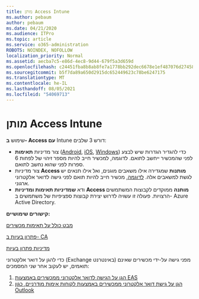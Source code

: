 ```yaml
---
title: מותן Access Intune
ms.author: pebaum
author: pebaum
ms.date: 04/21/2020
ms.audience: ITPro
ms.topic: article
ms.service: o365-administration
ROBOTS: NOINDEX, NOFOLLOW
localization_priority: Normal
ms.assetid: aecba7c5-e86d-4ec8-9d44-679f5a3d659d
ms.openlocfilehash: c24451fba8b8ab8fe7a1778bb292dec6678e1ef487076d27458c9aeb4963c683
ms.sourcegitcommit: b5f7da89a650d2915dc652449623c78be6247175
ms.translationtype: MT
ms.contentlocale: he-IL
ms.lasthandoff: 08/05/2021
ms.locfileid: "54069713"
---
```

# <a name="conditional-access-with-intune"></a>מותן Access Intune

שימוש  **ב- Access עם**  Intune דורש 3 שלבים:

- צור מדיניות **תאימות** ([Android](https://docs.microsoft.com/intune/compliance-policy-create-android), [iOS](https://docs.microsoft.com/intune/compliance-policy-create-ios), [Windows](https://docs.microsoft.com//intune/compliance-policy-create-windows)) כדי להגדיר הגדרות שיש לבצע לפני שהמכשיר ייחשב לתואם. לדוגמה, למכשיר חייב להיות מספר זיהוי של לפחות 6 ספרות לפני שהוא נחשב לתואם.
- צור מדיניות **Access מותנות**  שמגדירה אילו משאבים מוגנים, ואל אילו תנאים יש לגשת למשאבים אלה.  [לדוגמה,](https://docs.microsoft.com/intune/tutorial-protect-email-on-unmanaged-devices#create-conditional-access-policies)  מכשיר חייב להיות תואם לפני גישה לדואר אלקטרוני ארגוני.
- ודא **שמדיניות תאימות ומדיניות**  **Access מותנה**  ממוקדים לקבוצות המשתמשים הרצויות. פעולה זו עשויה לדרוש יצירת קבוצות ספציפיות של משתמשים ב- Azure Active Directory.

**קישורים שימושיים:**

[מבט כולל על תאימות מכשירים](https://docs.microsoft.com/intune/device-compliance-get-started)

[פתרון בעיות ב- CA](https://docs.microsoft.com/intune/troubleshoot-conditional-access)

[מדיניות פתרון בעיות](https://docs.microsoft.com/troubleshoot/mem/intune/troubleshoot-policies-in-microsoft-intune)

כדי להגן על דואר אלקטרוני (Exchange באינטרנט) מפני גישה על-ידי מכשירים שאינם תואמים, יש לעקוב אחר שני המסמכים:

1. [הגן על הגישה לדואר אלקטרוני ממכשירים באמצעות EAS](https://docs.microsoft.com/intune/tutorial-protect-email-on-unmanaged-devices)
2. [הגן על גישת דואר אלקטרוני ממכשירים באמצעות לקוחות אימות מודרניים, כגון Outlook](https://docs.microsoft.com/intune/tutorial-protect-email-on-enrolled-devices)